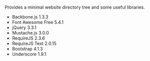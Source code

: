 Provides a minimal website directory tree and some useful libraries.

* Backbone.js 1.3.3
* Font Awesome Free 5.4.1
* jQuery 3.3.1
* Mustache.js 3.0.0
* RequireJS 2.3.6
* RequireJS Text 2.0.15
* Bootstrap 4.1.3
* Underscore 1.9.1
